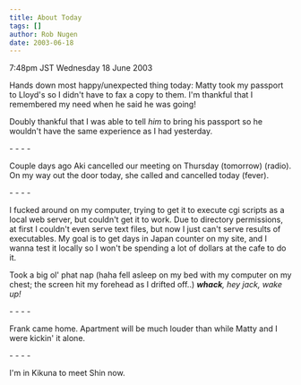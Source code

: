 ```yaml
---
title: About Today
tags: []
author: Rob Nugen
date: 2003-06-18
---
```


<p class=date>7:48pm JST Wednesday 18 June 2003</p>

<p>Hands down most happy/unexpected thing today: Matty took my
passport to Lloyd's so I didn't have to fax a copy to them.  I'm
thankful that I remembered my need when he said he was going!</p>

<p>Doubly thankful that I was able to tell <em>him</em> to bring his
passport so he wouldn't have the same experience as I had
yesterday.</p>

<p>- - - -</p>

<p>Couple days ago Aki cancelled our meeting on Thursday (tomorrow)
(radio).  On my way out the door today, she called and cancelled today
(fever).</p>

<p>- - - -</p>

<p>I fucked around on my computer, trying to get it to execute cgi
scripts as a local web server, but couldn't get it to work.  Due to
directory permissions, at first I couldn't even serve text files, but
now I just can't serve results of executables.  My goal is to get days
in Japan counter on my site, and I wanna test it locally so I won't be
spending a lot of dollars at the cafe to do it.</p>

<p>Took a big ol' phat nap (haha fell asleep on my bed with my
computer on my chest; the screen hit my forehead as I drifted off..)
<em><b>whack</b>, hey jack, wake up!</em></p>

<p>- - - -</p>

<p>Frank came home.  Apartment will be much louder than while Matty
and I were kickin' it alone.</p>

<p>- - - -</p>

<p>I'm in Kikuna to meet Shin now.</p>
